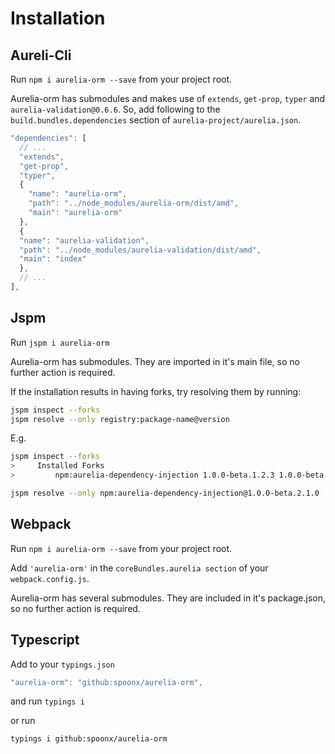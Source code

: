 # Installation

## Aureli-Cli

Run `npm i aurelia-orm --save` from your project root.

Aurelia-orm has submodules and makes use of `extends`, `get-prop`, `typer` and `aurelia-validation@0.6.6`. So, add following to the `build.bundles.dependencies` section of `aurelia-project/aurelia.json`.

```js
"dependencies": [
  // ...
  "extends",
  "get-prop",
  "typer",
  {
    "name": "aurelia-orm",
    "path": "../node_modules/aurelia-orm/dist/amd",
    "main": "aurelia-orm"
  },
  {
  "name": "aurelia-validation",
  "path": "../node_modules/aurelia-validation/dist/amd",
  "main": "index"
  },
  // ...
],
```

## Jspm

Run `jspm i aurelia-orm`

Aurelia-orm has submodules. They are imported in it's main file, so no further action is required.

If the installation results in having forks, try resolving them by running:

```sh
jspm inspect --forks
jspm resolve --only registry:package-name@version
```

E.g.

```sh
jspm inspect --forks
>     Installed Forks
>         npm:aurelia-dependency-injection 1.0.0-beta.1.2.3 1.0.0-beta.2.1.0

jspm resolve --only npm:aurelia-dependency-injection@1.0.0-beta.2.1.0
```

## Webpack

Run `npm i aurelia-orm --save` from your project root.

Add `'aurelia-orm'` in the `coreBundles.aurelia section` of your `webpack.config.js`.

Aurelia-orm has several submodules. They are included in it's package.json, so no further action is required.

## Typescript

Add to your `typings.json`

```js
"aurelia-orm": "github:spoonx/aurelia-orm",
```

and run `typings i`

or run

```sh
typings i github:spoonx/aurelia-orm
```
